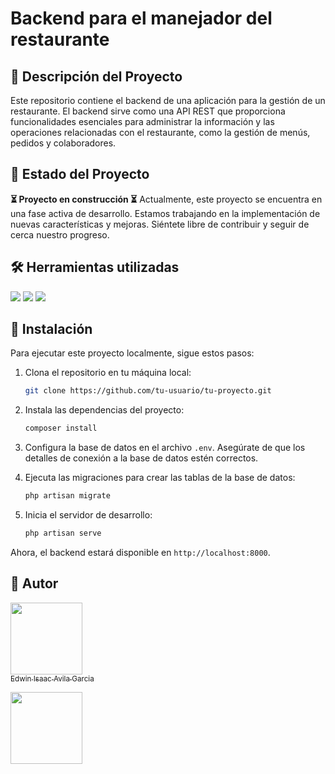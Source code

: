 # Backend para el manejador del restaurante

## 📝 Descripción del Proyecto 
Este repositorio contiene el backend de una aplicación para la gestión de un restaurante. El backend sirve como una API REST que proporciona funcionalidades esenciales para administrar la información y las operaciones relacionadas con el restaurante, como la gestión de menús, pedidos y colaboradores.

## 🚧 Estado del Proyecto  
**⏳ Proyecto en construcción ⏳** 
Actualmente, este proyecto se encuentra en una fase activa de desarrollo. Estamos trabajando en la implementación de nuevas características y mejoras. Siéntete libre de contribuir y seguir de cerca nuestro progreso.

## 🛠️ Herramientas utilizadas

<img src="https://img.shields.io/badge/PHP-777BB4?style=for-the-badge&logo=php&logoColor=white">
<img src="https://img.shields.io/badge/Laravel-FF2D20?style=for-the-badge&logo=laravel&logoColor=white">
<img src="https://img.shields.io/badge/MySQL-00000F?style=for-the-badge&logo=mysql&logoColor=white">

## 🚀 Instalación 
Para ejecutar este proyecto localmente, sigue estos pasos: 

1. Clona el repositorio en tu máquina local:

	```bash
	git clone https://github.com/tu-usuario/tu-proyecto.git
	```
2. Instala las dependencias del proyecto:
	```bash
	composer install
	```

3.  Configura la base de datos en el archivo `.env`. Asegúrate de que los detalles de conexión a la base de datos estén correctos.
    
4.  Ejecuta las migraciones para crear las tablas de la base de datos:
	```bash
	php artisan migrate
	```
5. Inicia el servidor de desarrollo:
	```bash
	php artisan serve
	```
Ahora, el backend estará disponible en `http://localhost:8000`.

## 👤 Autor

[<img src="https://avatars.githubusercontent.com/u/53845240?v=4" width=115><br><sub>Edwin Isaac Avila Garcia</sub>](https://github.com/wewineitor)

[<img src="https://img.shields.io/badge/LinkedIn-0077B5?style=for-the-badge&logo=linkedin&logoColor=white" width=115><br>](https://www.linkedin.com/in/edwinavilag/)